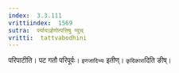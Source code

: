 ```yaml
---
index:  3.3.111
vrittiindex:  1569
sutra:  पर्यायऽर्हणोत्पत्तिषु ण्वुच्
vritti:  tattvabodhini 
---
```


परिपाटीति। पट गतौ परिपूर्वः। `इणजादिभ्यः` इतीण्। `कृदिकारा`दिति ङीष्। 

